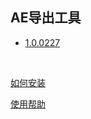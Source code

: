 ## AE导出工具

*  [1.0.0227](https://github.com/mr-loney/ae2of_tools/blob/master/archive/ae2of_20190227.zip?raw=true)  

<br/>

[如何安装](https://github.com/mr-loney/ae2of_tools/blob/master/install.md "如何安装")

[使用帮助](https://github.com/mr-loney/ae2of_tools/blob/master/use.md "使用帮助")
